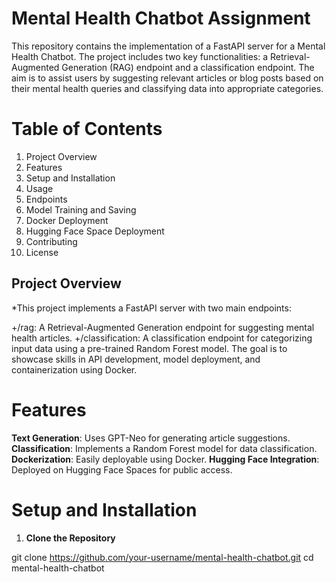 # Mental Health Chatbot Assignment

This repository contains the implementation of a FastAPI server for a Mental Health Chatbot. The project includes two key functionalities: a Retrieval-Augmented Generation (RAG) endpoint and a classification endpoint. The aim is to assist users by suggesting relevant articles or blog posts based on their mental health queries and classifying data into appropriate categories.

# Table of Contents
1. Project Overview
2. Features
3. Setup and Installation
4. Usage
5. Endpoints
6. Model Training and Saving
7. Docker Deployment
8. Hugging Face Space Deployment
9. Contributing
10. License

## Project Overview
*This project implements a FastAPI server with two main endpoints:

+/rag: A Retrieval-Augmented Generation endpoint for suggesting mental health articles.
+/classification: A classification endpoint for categorizing input data using a pre-trained Random Forest model.
The goal is to showcase skills in API development, model deployment, and containerization using Docker.

# Features
**Text Generation**: Uses GPT-Neo for generating article suggestions.
**Classification**: Implements a Random Forest model for data classification.
**Dockerization**: Easily deployable using Docker.
**Hugging Face Integration**: Deployed on Hugging Face Spaces for public access.

# Setup and Installation
1. **Clone the Repository**

git clone https://github.com/your-username/mental-health-chatbot.git
cd mental-health-chatbot
